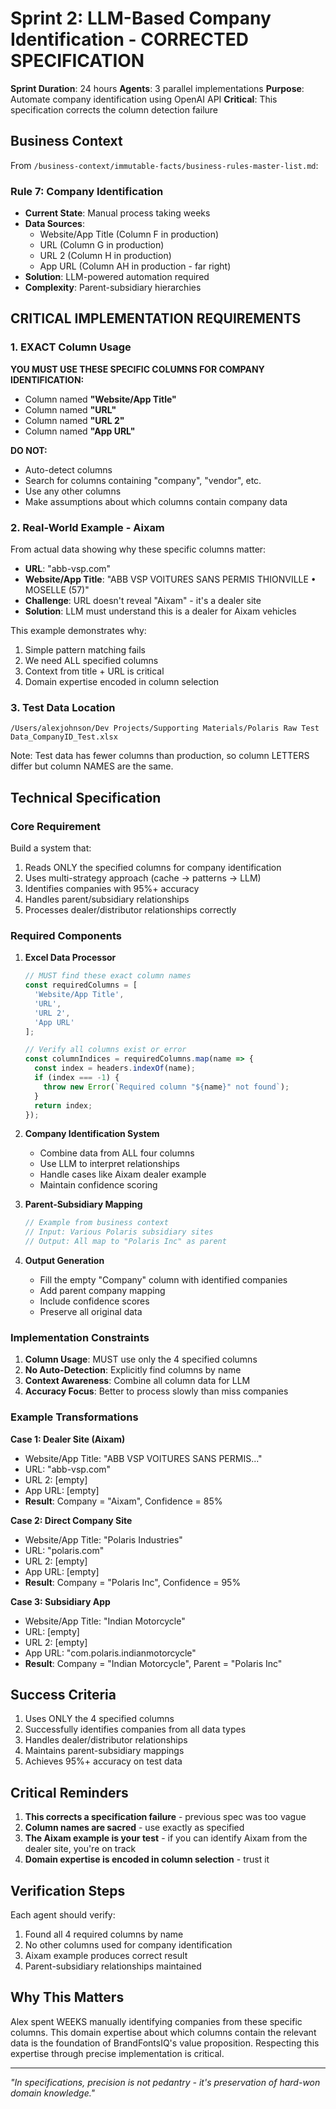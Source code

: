 # Sprint 2: LLM-Based Company Identification - CORRECTED SPECIFICATION

**Sprint Duration**: 24 hours
**Agents**: 3 parallel implementations
**Purpose**: Automate company identification using OpenAI API
**Critical**: This specification corrects the column detection failure

## Business Context

From `/business-context/immutable-facts/business-rules-master-list.md`:

### Rule 7: Company Identification
- **Current State**: Manual process taking weeks
- **Data Sources**: 
  - Website/App Title (Column F in production)
  - URL (Column G in production)
  - URL 2 (Column H in production)
  - App URL (Column AH in production - far right)
- **Solution**: LLM-powered automation required
- **Complexity**: Parent-subsidiary hierarchies

## CRITICAL IMPLEMENTATION REQUIREMENTS

### 1. EXACT Column Usage

**YOU MUST USE THESE SPECIFIC COLUMNS FOR COMPANY IDENTIFICATION:**
- Column named **"Website/App Title"**
- Column named **"URL"**
- Column named **"URL 2"**
- Column named **"App URL"**

**DO NOT:**
- Auto-detect columns
- Search for columns containing "company", "vendor", etc.
- Use any other columns
- Make assumptions about which columns contain company data

### 2. Real-World Example - Aixam

From actual data showing why these specific columns matter:
- **URL**: "abb-vsp.com"
- **Website/App Title**: "ABB VSP VOITURES SANS PERMIS THIONVILLE • MOSELLE (57)"
- **Challenge**: URL doesn't reveal "Aixam" - it's a dealer site
- **Solution**: LLM must understand this is a dealer for Aixam vehicles

This example demonstrates why:
1. Simple pattern matching fails
2. We need ALL specified columns
3. Context from title + URL is critical
4. Domain expertise encoded in column selection

### 3. Test Data Location
```
/Users/alexjohnson/Dev Projects/Supporting Materials/Polaris Raw Test Data_CompanyID_Test.xlsx
```

Note: Test data has fewer columns than production, so column LETTERS differ but column NAMES are the same.

## Technical Specification

### Core Requirement
Build a system that:
1. Reads ONLY the specified columns for company identification
2. Uses multi-strategy approach (cache → patterns → LLM)
3. Identifies companies with 95%+ accuracy
4. Handles parent/subsidiary relationships
5. Processes dealer/distributor relationships correctly

### Required Components

1. **Excel Data Processor**
   ```typescript
   // MUST find these exact column names
   const requiredColumns = [
     'Website/App Title',
     'URL',
     'URL 2',
     'App URL'
   ];
   
   // Verify all columns exist or error
   const columnIndices = requiredColumns.map(name => {
     const index = headers.indexOf(name);
     if (index === -1) {
       throw new Error(`Required column "${name}" not found`);
     }
     return index;
   });
   ```

2. **Company Identification System**
   - Combine data from ALL four columns
   - Use LLM to interpret relationships
   - Handle cases like Aixam dealer example
   - Maintain confidence scoring

3. **Parent-Subsidiary Mapping**
   ```typescript
   // Example from business context
   // Input: Various Polaris subsidiary sites
   // Output: All map to "Polaris Inc" as parent
   ```

4. **Output Generation**
   - Fill the empty "Company" column with identified companies
   - Add parent company mapping
   - Include confidence scores
   - Preserve all original data

### Implementation Constraints

1. **Column Usage**: MUST use only the 4 specified columns
2. **No Auto-Detection**: Explicitly find columns by name
3. **Context Awareness**: Combine all column data for LLM
4. **Accuracy Focus**: Better to process slowly than miss companies

### Example Transformations

**Case 1: Dealer Site (Aixam)**
- Website/App Title: "ABB VSP VOITURES SANS PERMIS..."
- URL: "abb-vsp.com"
- URL 2: [empty]
- App URL: [empty]
- **Result**: Company = "Aixam", Confidence = 85%

**Case 2: Direct Company Site**
- Website/App Title: "Polaris Industries"
- URL: "polaris.com"
- URL 2: [empty]
- App URL: [empty]
- **Result**: Company = "Polaris Inc", Confidence = 95%

**Case 3: Subsidiary App**
- Website/App Title: "Indian Motorcycle"
- URL: [empty]
- URL 2: [empty]
- App URL: "com.polaris.indianmotorcycle"
- **Result**: Company = "Indian Motorcycle", Parent = "Polaris Inc"

## Success Criteria

1. Uses ONLY the 4 specified columns
2. Successfully identifies companies from all data types
3. Handles dealer/distributor relationships
4. Maintains parent-subsidiary mappings
5. Achieves 95%+ accuracy on test data

## Critical Reminders

1. **This corrects a specification failure** - previous spec was too vague
2. **Column names are sacred** - use exactly as specified
3. **The Aixam example is your test** - if you can identify Aixam from the dealer site, you're on track
4. **Domain expertise is encoded in column selection** - trust it

## Verification Steps

Each agent should verify:
1. Found all 4 required columns by name
2. No other columns used for company identification
3. Aixam example produces correct result
4. Parent-subsidiary relationships maintained

## Why This Matters

Alex spent WEEKS manually identifying companies from these specific columns. This domain expertise about which columns contain the relevant data is the foundation of BrandFontsIQ's value proposition. Respecting this expertise through precise implementation is critical.

---

*"In specifications, precision is not pedantry - it's preservation of hard-won domain knowledge."*